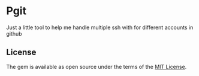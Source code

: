 # Pgit

Just a little tool to help me handle multiple ssh with for different accounts in github


## License

The gem is available as open source under the terms of the [MIT License](https://opensource.org/licenses/MIT).

